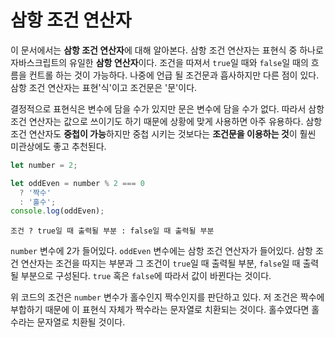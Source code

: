 # 삼항 조건 연산자
이 문서에서는 **삼항 조건 연산자**에 대해 알아본다. 삼항 조건 연산자는 표현식 중 하나로 자바스크립트의 유일한 **삼항 연산자**이다. 조건을 따져서 `true`일 때와 `false`일 때의 흐름을 컨트롤 하는 것이 가능하다. 나중에 언급 될 조건문과 흡사하지만 다른 점이 있다. 삼항 조건 연산자는 표현'식'이고 조건문은 '문'이다.

결정적으로 표현식은 변수에 담을 수가 있지만 문은 변수에 담을 수가 없다. 따라서 삼항 조건 연산자는 값으로 쓰이기도 하기 때문에 상황에 맞게 사용하면 아주 유용하다. 삼항 조건 연산자도 **중첩이 가능**하지만 중첩 시키는 것보다는 **조건문을 이용하는 것**이 훨씬 미관상에도 좋고 추천된다.

```js
let number = 2;

let oddEven = number % 2 === 0
  ? '짝수'
  : '홀수';
console.log(oddEven);
```

```text
조건 ? true일 때 출력될 부분 : false일 때 출력될 부분
```

`number` 변수에 2가 들어있다. `oddEven` 변수에는 삼항 조건 연산자가 들어있다. 삼항 조건 연산자는 조건을 따지는 부분과 그 조건이 `true`일 때 출력될 부분, `false`일 때 출력될 부분으로 구성된다. `true` 혹은 `false`에 따라서 값이 바뀐다는 것이다.

위 코드의 조건은 `number` 변수가 홀수인지 짝수인지를 판단하고 있다. 저 조건은 짝수에 부합하기 때문에 이 표현식 자체가 짝수라는 문자열로 치환되는 것이다. 홀수였다면 홀수라는 문자열로 치환될 것이다.